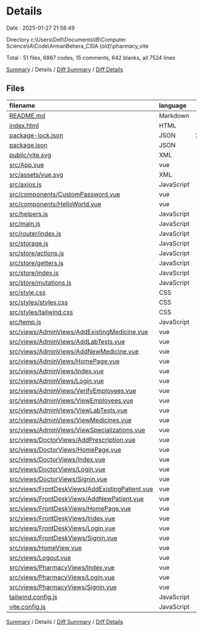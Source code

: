# Details

Date : 2025-01-27 21:58:49

Directory c:\\Users\\Dell\\Documents\\IB\\Computer Science\\IA\\Code\\ArmanBehera_CSIA (old)\\pharmacy_vite

Total : 51 files,  6867 codes, 15 comments, 642 blanks, all 7524 lines

[Summary](results.md) / Details / [Diff Summary](diff.md) / [Diff Details](diff-details.md)

## Files
| filename | language | code | comment | blank | total |
| :--- | :--- | ---: | ---: | ---: | ---: |
| [README.md](/README.md) | Markdown | 4 | 0 | 4 | 8 |
| [index.html](/index.html) | HTML | 13 | 0 | 1 | 14 |
| [package-lock.json](/package-lock.json) | JSON | 2,924 | 0 | 1 | 2,925 |
| [package.json](/package.json) | JSON | 29 | 0 | 1 | 30 |
| [public/vite.svg](/public/vite.svg) | XML | 1 | 0 | 0 | 1 |
| [src/App.vue](/src/App.vue) | vue | 5 | 0 | 2 | 7 |
| [src/assets/vue.svg](/src/assets/vue.svg) | XML | 1 | 0 | 0 | 1 |
| [src/axios.js](/src/axios.js) | JavaScript | 72 | 4 | 13 | 89 |
| [src/components/CustomPassword.vue](/src/components/CustomPassword.vue) | vue | 17 | 0 | 0 | 17 |
| [src/components/HelloWorld.vue](/src/components/HelloWorld.vue) | vue | 34 | 0 | 7 | 41 |
| [src/helpers.js](/src/helpers.js) | JavaScript | 27 | 6 | 9 | 42 |
| [src/main.js](/src/main.js) | JavaScript | 67 | 2 | 10 | 79 |
| [src/router/index.js](/src/router/index.js) | JavaScript | 174 | 0 | 8 | 182 |
| [src/storage.js](/src/storage.js) | JavaScript | 0 | 0 | 1 | 1 |
| [src/store/actions.js](/src/store/actions.js) | JavaScript | 44 | 0 | 6 | 50 |
| [src/store/getters.js](/src/store/getters.js) | JavaScript | 9 | 0 | 2 | 11 |
| [src/store/index.js](/src/store/index.js) | JavaScript | 22 | 0 | 5 | 27 |
| [src/store/mutations.js](/src/store/mutations.js) | JavaScript | 32 | 0 | 7 | 39 |
| [src/style.css](/src/style.css) | CSS | 70 | 0 | 10 | 80 |
| [src/styles/styles.css](/src/styles/styles.css) | CSS | 68 | 0 | 14 | 82 |
| [src/styles/tailwind.css](/src/styles/tailwind.css) | CSS | 3 | 0 | 0 | 3 |
| [src/temp.js](/src/temp.js) | JavaScript | 18 | 0 | 3 | 21 |
| [src/views/AdminViews/AddExistingMedicine.vue](/src/views/AdminViews/AddExistingMedicine.vue) | vue | 106 | 0 | 22 | 128 |
| [src/views/AdminViews/AddLabTests.vue](/src/views/AdminViews/AddLabTests.vue) | vue | 83 | 0 | 15 | 98 |
| [src/views/AdminViews/AddNewMedicine.vue](/src/views/AdminViews/AddNewMedicine.vue) | vue | 213 | 0 | 40 | 253 |
| [src/views/AdminViews/HomePage.vue](/src/views/AdminViews/HomePage.vue) | vue | 166 | 0 | 31 | 197 |
| [src/views/AdminViews/Index.vue](/src/views/AdminViews/Index.vue) | vue | 232 | 0 | 20 | 252 |
| [src/views/AdminViews/Login.vue](/src/views/AdminViews/Login.vue) | vue | 119 | 0 | 24 | 143 |
| [src/views/AdminViews/VerifyEmployees.vue](/src/views/AdminViews/VerifyEmployees.vue) | vue | 114 | 0 | 21 | 135 |
| [src/views/AdminViews/ViewEmployees.vue](/src/views/AdminViews/ViewEmployees.vue) | vue | 89 | 0 | 19 | 108 |
| [src/views/AdminViews/ViewLabTests.vue](/src/views/AdminViews/ViewLabTests.vue) | vue | 127 | 0 | 25 | 152 |
| [src/views/AdminViews/ViewMedicines.vue](/src/views/AdminViews/ViewMedicines.vue) | vue | 147 | 0 | 29 | 176 |
| [src/views/AdminViews/ViewSpecializations.vue](/src/views/AdminViews/ViewSpecializations.vue) | vue | 145 | 0 | 32 | 177 |
| [src/views/DoctorViews/AddPrescription.vue](/src/views/DoctorViews/AddPrescription.vue) | vue | 4 | 0 | 3 | 7 |
| [src/views/DoctorViews/HomePage.vue](/src/views/DoctorViews/HomePage.vue) | vue | 70 | 0 | 11 | 81 |
| [src/views/DoctorViews/Index.vue](/src/views/DoctorViews/Index.vue) | vue | 101 | 0 | 7 | 108 |
| [src/views/DoctorViews/Login.vue](/src/views/DoctorViews/Login.vue) | vue | 124 | 0 | 27 | 151 |
| [src/views/DoctorViews/Signin.vue](/src/views/DoctorViews/Signin.vue) | vue | 189 | 0 | 28 | 217 |
| [src/views/FrontDeskViews/AddExistingPatient.vue](/src/views/FrontDeskViews/AddExistingPatient.vue) | vue | 130 | 0 | 20 | 150 |
| [src/views/FrontDeskViews/AddNewPatient.vue](/src/views/FrontDeskViews/AddNewPatient.vue) | vue | 123 | 0 | 19 | 142 |
| [src/views/FrontDeskViews/HomePage.vue](/src/views/FrontDeskViews/HomePage.vue) | vue | 90 | 0 | 16 | 106 |
| [src/views/FrontDeskViews/Index.vue](/src/views/FrontDeskViews/Index.vue) | vue | 101 | 0 | 7 | 108 |
| [src/views/FrontDeskViews/Login.vue](/src/views/FrontDeskViews/Login.vue) | vue | 119 | 0 | 25 | 144 |
| [src/views/FrontDeskViews/Signin.vue](/src/views/FrontDeskViews/Signin.vue) | vue | 140 | 0 | 22 | 162 |
| [src/views/HomeView.vue](/src/views/HomeView.vue) | vue | 81 | 2 | 11 | 94 |
| [src/views/Logout.vue](/src/views/Logout.vue) | vue | 37 | 0 | 6 | 43 |
| [src/views/PharmacyViews/Index.vue](/src/views/PharmacyViews/Index.vue) | vue | 101 | 0 | 7 | 108 |
| [src/views/PharmacyViews/Login.vue](/src/views/PharmacyViews/Login.vue) | vue | 117 | 0 | 25 | 142 |
| [src/views/PharmacyViews/Signin.vue](/src/views/PharmacyViews/Signin.vue) | vue | 140 | 0 | 22 | 162 |
| [tailwind.config.js](/tailwind.config.js) | JavaScript | 10 | 1 | 2 | 13 |
| [vite.config.js](/vite.config.js) | JavaScript | 15 | 0 | 2 | 17 |

[Summary](results.md) / Details / [Diff Summary](diff.md) / [Diff Details](diff-details.md)